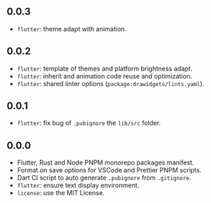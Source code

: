 ## 0.0.3

- `flutter`: theme adapt with animation.

## 0.0.2

- `flutter`: template of themes and platform brightness adapt.
- `flutter`: inherit and animation code reuse and optimization.
- `flutter`: shared linter options (`package:drawidgets/lints.yaml`).

## 0.0.1

- `flutter`: fix bug of `.pubignore` the `lib/src` folder.

## 0.0.0

- Flutter, Rust and Node PNPM monorepo packages manifest.
- Format on save options for VSCode and Prettier PNPM scripts.
- Dart CI script to auto generate `.pubignore` from `.gitignore`.
- `flutter`: ensure text display environment.
- `license`: use the MIT License.
